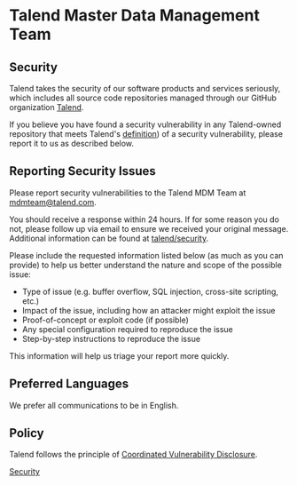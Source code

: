 # Talend Master Data Management Team

## Security

Talend takes the security of our software products and services seriously, which includes all source code repositories managed through our GitHub organization [Talend](https://github.com/talend).

If you believe you have found a security vulnerability in any Talend-owned repository that meets Talend's [definition](https://www.talend.com/security/incident-response/)) of a security vulnerability, please report it to us as described below.

## Reporting Security Issues

Please report security vulnerabilities to the Talend MDM Team at [mdmteam@talend.com](mailto:mdmteam@talend.com).

You should receive a response within 24 hours. If for some reason you do not, please follow up via email to ensure we received your original message. Additional information can be found at [talend/security](https://www.talend.com/security/).

Please include the requested information listed below (as much as you can provide) to help us better understand the nature and scope of the possible issue:

  * Type of issue (e.g. buffer overflow, SQL injection, cross-site scripting, etc.)
  * Impact of the issue, including how an attacker might exploit the issue
  * Proof-of-concept or exploit code (if possible)
  * Any special configuration required to reproduce the issue
  * Step-by-step instructions to reproduce the issue

This information will help us triage your report more quickly.

## Preferred Languages

We prefer all communications to be in English.

## Policy

Talend follows the principle of [Coordinated Vulnerability Disclosure](https://www.talend.com/security/vulnerability-disclosure/).

[Security](./SECURITY.md)
